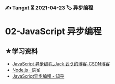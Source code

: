 ### ✍️ Tangxt ⏳ 2021-04-23 🏷️ 异步编程

# 02-JavaScript 异步编程

## ★学习资料

- [JavaScript 异步编程_Jack おう的博客-CSDN博客](https://blog.csdn.net/weixin_45345105/article/details/109686705)
- [Node.js · 语雀](https://www.yuque.com/jxsylar/xpwhrp/cfrit0)
- [JavaScript异步编程 - 知乎](https://zhuanlan.zhihu.com/p/358587719)